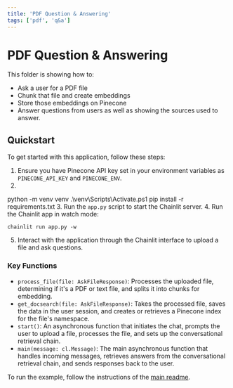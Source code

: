 ```yaml
---
title: 'PDF Question & Answering'
tags: ['pdf', 'q&a']
---
```


# PDF Question & Answering

This folder is showing how to:

- Ask a user for a PDF file
- Chunk that file and create embeddings
- Store those embeddings on Pinecone
- Answer questions from users as well as showing the sources used to answer.

## Quickstart

To get started with this application, follow these steps:

1. Ensure you have Pinecone API key set in your environment variables as `PINECONE_API_KEY` and `PINECONE_ENV`.
2. 
python -m venv venv
.\venv\Scripts\Activate.ps1
pip install -r requirements.txt
3. Run the `app.py` script to start the Chainlit server.
4. Run the Chainlit app in watch mode:
   ```
   chainlit run app.py -w
   ```
5. Interact with the application through the Chainlit interface to upload a file and ask questions.

### Key Functions

- `process_file(file: AskFileResponse)`: Processes the uploaded file, determining if it's a PDF or text file, and splits it into chunks for embedding.
- `get_docsearch(file: AskFileResponse)`: Takes the processed file, saves the data in the user session, and creates or retrieves a Pinecone index for the file's namespace.
- `start()`: An asynchronous function that initiates the chat, prompts the user to upload a file, processes the file, and sets up the conversational retrieval chain.
- `main(message: cl.Message)`: The main asynchronous function that handles incoming messages, retrieves answers from the conversational retrieval chain, and sends responses back to the user.

To run the example, follow the instructions of the [main readme](/README.md).

